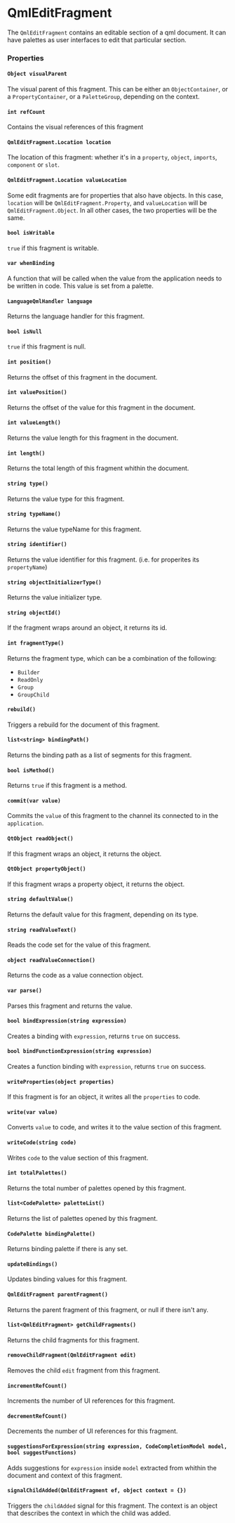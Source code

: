 # QmlEditFragment

The `QmlEditFragment` contains an editable section of a qml document. It can have palettes as user interfaces to edit that particular section.

### Properties

#### `Object visualParent`

The visual parent of this fragment. This can be either an `ObjectContainer`, or a `PropertyContainer`, or a `PaletteGroup`, depending on the context.

#### `int refCount`

Contains the visual references of this fragment

#### `QmlEditFragment.Location location`

The location of this fragment: whether it's in a `property`, `object`, `imports`, `component` or `slot`.

#### `QmlEditFragment.Location valueLocation`

Some edit fragments are for properties that also have objects. In this case, `location` will be `QmlEditFragment.Property`, and
`valueLocation` will be `QmlEditFragment.Object`. In all other cases, the two properties will be the same.

#### `bool isWritable`

`true` if this fragment is writable.

#### `var whenBinding`

A function that will be called when the value from the application needs to be written in code. This value is set from a palette.

#### `LanguageQmlHandler language`

Returns the language handler for this fragment.

#### `bool isNull`

`true` if this fragment is null.

#### `int position()`

Returns the offset of this fragment in the document.

#### `int valuePosition()`

Returns the offset of the value for this fragment in the document.

#### `int valueLength()`

Returns the value length for this fragment in the document.

#### `int length()`

Returns the total length of this fragment whithin the document.

#### `string type()`

Returns the value type for this fragment.

#### `string typeName()`

Returns the value typeName for this fragment.

#### `string identifier()`

Returns the value identifier for this fragment. (i.e. for properites its `propertyName`)

#### `string objectInitializerType()`

Returns the value initializer type.

#### `string objectId()`

If the fragment wraps around an object, it returns its id.

#### `int fragmentType()`

Returns the fragment type, which can be a combination of the following:

 * `Builder`
 * `ReadOnly`
 * `Group`
 * `GroupChild`

#### `rebuild()`

Triggers a rebuild for the document of this fragment.

#### `list<string> bindingPath()`

Returns the binding path as a list of segments for this fragment.

#### `bool isMethod()`

Returns `true` if this fragment is a method.

#### `commit(var value)`

Commits the `value` of this fragment to the channel its connected to in the `application`.

#### `QtObject readObject()`

If this fragment wraps an object, it returns the object.

#### `QtObject propertyObject()`

If this fragment wraps a property object, it returns the object.

#### `string defaultValue()`

Returns the default value for this fragment, depending on its type.

#### `string readValueText()`

Reads the code set for the value of this fragment.

#### `object readValueConnection()`

Returns the code as a value connection object.

#### `var parse()`

Parses this fragment and returns the value.

#### `bool bindExpression(string expression)`

Creates a binding with `expression`, returns `true` on success.

#### `bool bindFunctionExpression(string expression)`

Creates a function binding with `expression`, returns `true` on success.

#### `writeProperties(object properties)`

If this fragment is for an object, it writes all the `properties` to code.

#### `write(var value)`

Converts `value` to code, and writes it to the value section of this fragment.

#### `writeCode(string code)`

Writes `code` to the value section of this fragment.

#### `int totalPalettes()`

Returns the total number of palettes opened by this fragment.

#### `list<CodePalette> paletteList()`

Returns the list of palettes opened by this fragment.

#### `CodePalette bindingPalette()`

Returns binding palette if there is any set.

#### `updateBindings()`

Updates binding values for this fragment.

#### `QmlEditFragment parentFragment()`

Returns the parent fragment of this fragment, or null if there isn't any.

#### `list<QmlEditFragment> getChildFragments()`

Returns the child fragments for this fragment.

#### `removeChildFragment(QmlEditFragment edit)`

Removes the child `edit` fragment from this fragment.

#### `incrementRefCount()`

Increments the number of UI references for this fragment.

#### `decrementRefCount()`

Decrements the number of UI references for this fragment.

#### `suggestionsForExpression(string expression, CodeCompletionModel model, bool suggestFunctions)`

Adds suggestions for `expression` inside `model` extracted from whithin the document and context of this fragment.

#### `signalChildAdded(QmlEditFragment ef, object context = {})`

Triggers the `childAdded` signal for this fragment. The context is an object that describes the context in which the child was added.